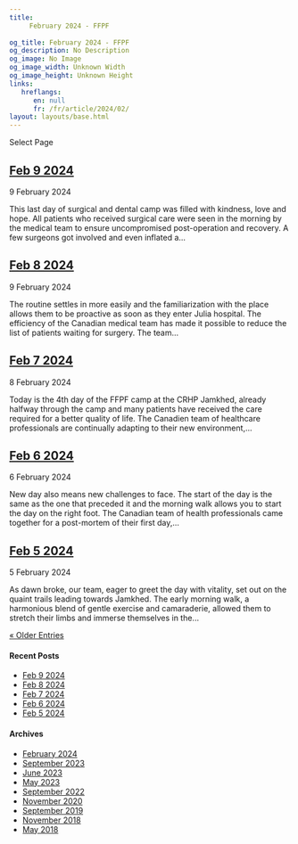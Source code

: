 ```yaml
---
title: 
     February 2024 - FFPF
    
og_title: February 2024 - FFPF
og_description: No Description
og_image: No Image
og_image_width: Unknown Width
og_image_height: Unknown Height
links:
   hreflangs:
      en: null
      fr: /fr/article/2024/02/
layout: layouts/base.html
---
```




[ ]( )

Select Page

##  [ Feb 9 2024 ]( /en/article/2024/02/09/feb-9-2024/)

9 February 2024

This last day of surgical and dental camp was filled with kindness, love and
hope. All patients who received surgical care were seen in the morning by the
medical team to ensure uncompromised post-operation and recovery. A few
surgeons got involved and even inflated a...

##  [ Feb 8 2024 ]( /en/article/2024/02/08/feb-8-2024/)

9 February 2024

The routine settles in more easily and the familiarization with the place
allows them to be proactive as soon as they enter Julia hospital. The
efficiency of the Canadian medical team has made it possible to reduce the
list of patients waiting for surgery. The team...

##  [ Feb 7 2024 ]( /en/article/2024/02/07/feb-7-2024/)

8 February 2024

Today is the 4th day of the FFPF camp at the CRHP Jamkhed, already halfway
through the camp and many patients have received the care required for a
better quality of life. The Canadien team of healthcare professionals are
continually adapting to their new environment,...

##  [ Feb 6 2024 ]( /en/article/2024/02/06/feb-6-2024/)

6 February 2024

New day also means new challenges to face. The start of the day is the same as
the one that preceded it and the morning walk allows you to start the day on
the right foot. The Canadian team of health professionals came together for a
post-mortem of their first day,...

##  [ Feb 5 2024 ]( /en/article/2024/02/05/feb-5-2024/)

5 February 2024

As dawn broke, our team, eager to greet the day with vitality, set out on the
quaint trails leading towards Jamkhed. The early morning walk, a harmonious
blend of gentle exercise and camaraderie, allowed them to stretch their limbs
and immerse themselves in the...

[ « Older Entries ](page/2/)

####  Recent Posts

  * [ Feb 9 2024 ]( /en/article/2024/02/09/feb-9-2024/)
  * [ Feb 8 2024 ]( /en/article/2024/02/08/feb-8-2024/)
  * [ Feb 7 2024 ]( /en/article/2024/02/07/feb-7-2024/)
  * [ Feb 6 2024 ]( /en/article/2024/02/06/feb-6-2024/)
  * [ Feb 5 2024 ]( /en/article/2024/02/05/feb-5-2024/)

####  Archives

  * [ February 2024 ](index.html)
  * [ September 2023 ]( /en/article/2023/09/)
  * [ June 2023 ]( /en/article/2023/06/)
  * [ May 2023 ]( /en/article/2023/05/)
  * [ September 2022 ]( /en/article/2022/09/)
  * [ November 2020 ]( /en/article/2020/11/)
  * [ September 2019 ]( /en/article/2019/09/)
  * [ November 2018 ]( /en/article/2018/11/)
  * [ May 2018 ]( /en/article/2018/05/)




